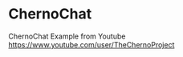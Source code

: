 ChernoChat
==========

ChernoChat Example from Youtube https://www.youtube.com/user/TheChernoProject
